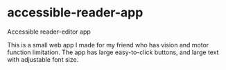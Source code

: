 # accessible-reader-app
Accessible reader-editor app

This is a small web app I made for my friend who has vision and motor function limitation. 
The app has large easy-to-click buttons, and large text with adjustable font size.
